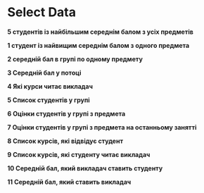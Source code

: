 # Select Data 

**5 студентів із найбільшим середнім балом з усіх предметів**

**1 студент із найвищим середнім балом з одного предмета**


**2 середній бал в групі по одному предмету**

**3 Середній бал у потоці**

**4 Які курси читає викладач**

**5 Список студентів у групі**

**6 Оцінки студентів у групі з предмета**

**7 Оцінки студентів у групі з предмета на останньому занятті**

**8 Список курсів, які відвідує студент**

**9 Список курсів, які студенту читає викладач**

**10 Середній бал, який викладач ставить студенту**

**11 Середній бал, який ставить викладач**

